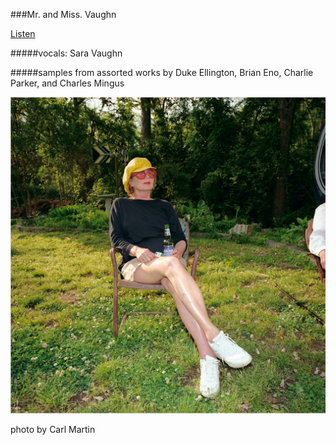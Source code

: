 ###Mr. and Miss. Vaughn

[Listen](mmVaughn.mp3)

#####vocals: Sara Vaughn

#####samples from assorted works by Duke Ellington, Brian Eno, Charlie Parker, and Charles Mingus

<p align="center">
<img src="sara.jpg"> </a>
</p>
photo by Carl Martin



